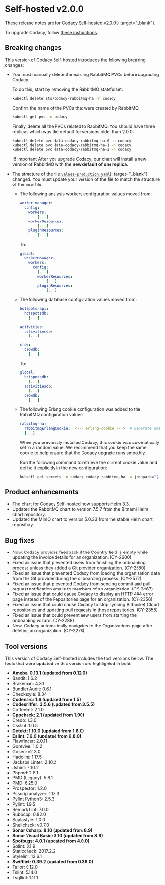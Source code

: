 # Self-hosted v2.0.0

These release notes are for [Codacy Self-hosted v2.0.0](https://github.com/codacy/chart/releases/tag/2.0.0){: target="_blank"}.

To upgrade Codacy, follow [these instructions](/chart/maintenance/upgrade/).

## Breaking changes

This version of Codacy Self-hosted introduces the following breaking changes:

-   You must manually delete the existing RabbitMQ PVCs before upgrading Codacy.

    To do this, start by removing the RabbitMQ statefulset:

    ```bash
    kubectl delete sts/codacy-rabbitmq-ha -n codacy
    ```

    Confirm the name of the PVCs that were created by RabbitMQ:

    ```bash
    kubectl get pvc -n codacy
    ```

    Finally, delete all the PVCs related to RabbitMQ. You should have three replicas which was the default for versions older than 2.0.0:

    ```bash
    kubectl delete pvc data-codacy-rabbitmq-ha-0 -n codacy
    kubectl delete pvc data-codacy-rabbitmq-ha-1 -n codacy
    kubectl delete pvc data-codacy-rabbitmq-ha-2 -n codacy
    ```

    !!! important
        After you upgrade Codacy, our chart will install a new version of RabbitMQ with the **new default of one replica**.

-   The structure of the file [`values-production.yaml`](/chart/values-files/values-production.yaml){: target="_blank"} changed. You must update your version of the file to match the structure of the new file:

    -   The following analysis workers configuration values moved from:

        ```yaml
        worker-manager:
          config:
            workers:
                [...]
            workerResources:
                [...]
            pluginResources:
                [...]
        ```

        To:
        
        ```yaml
        global:
          workerManager:
            workers:
              config:
                [...]
                workerResources:
                    [...]
                pluginResources:
                    [...]
        ```

    -   The following database configuration values moved from:

        ```yaml
        hotspots-api:
          hotspotsdb:
            [...]
        
        activities:
          activitiesdb:
            [...]
        
        crow:
          crowdb:
            [...]
        ```

        To:
        
        ```yaml
        global:
          hotspotsdb:
            [...]
          activitiesdb:
            [...]
          crowdb:
            [...]
        ```

    -   The following Erlang cookie configuration was added to the RabbitMQ configuration values:

        ```yaml
        rabbitmq-ha:
          rabbitmqErlangCookie:  <--- erlang-cookie --->  # Generate one with `cat /dev/urandom | tr -dc 'a-zA-Z0-9' | fold -w 32 | head -n 1`
          [...]
        ```

        When you previously installed Codacy, this cookie was automatically set to a random value. We recommend that you keep the same cookie to help ensure that the Codacy upgrade runs smoothly.

        Run the following command to retrieve the current cookie value and define it explicitly in the new configuration:

        ```bash
        kubectl get secrets -n codacy codacy-rabbitmq-ha -o jsonpath="{.data.rabbitmq-erlang-cookie}" | base64 --decode
        ```

## Product enhancements

-   The chart for Codacy Self-hosted now [supports Helm 3.3](https://docs.codacy.com/v2.0/chart/#2-installing-codacy).
-   Updated the RabbitMQ chart to version 7.5.7 from the Bitnami Helm chart repository.
-   Updated the MinIO chart to version 5.0.33 from the stable Helm chart repository.

## Bug fixes

-   Now, Codacy provides feedback if the Country field is empty while updating the invoice details for an organization. (CY-2600)
-   Fixed an issue that prevented users from finishing the onboarding process unless they added a Git provider organization. (CY-2580)
-   Fixed an issue that prevented Codacy from loading the organization data from the Git provider during the onboarding process. (CY-2572)
-   Fixed an issue that prevented Codacy from sending commit and pull request notification emails to members of an organization. (CY-2467)
-   Fixed an issue that could cause Codacy to display an HTTP 404 error page instead of the Repositories page for an organization. (CY-2356)
-   Fixed an issue that could cause Codacy to stop syncing Bitbucket Cloud repositories and updating pull requests in those repositories. (CY-2355)
-   Fixed an issue that could prevent new users from starting the onboarding wizard. (CY-2288)
-   Now, Codacy automatically navigates to the Organizations page after deleting an organization. (CY-2278)

## Tool versions

This version of Codacy Self-hosted includes the tool versions below. The tools that were updated on this version are highlighted in bold:

-   **Ameba: 0.13.1 (updated from 0.12.0)**
-   Bandit: 1.6.2
-   Brakeman: 4.3.1
-   Bundler Audit: 0.6.1
-   Checkstyle: 8.34
-   **Codenarc: 1.6 (updated from 1.5)**
-   **Codesniffer: 3.5.6 (updated from 3.5.5)**
-   Coffeelint: 2.1.0
-   **Cppcheck: 2.1 (updated from 1.90)**
-   Credo: 1.3.0
-   Csslint: 1.0.5
-   **Detekt: 1.10.0 (updated from 1.8.0)**
-   **Eslint: 7.6.0 (updated from 6.8.0)**
-   Flawfinder: 2.0.11
-   Gorevive: 1.0.2
-   Gosec: v2.3.0
-   Hadolint: 1.17.5
-   Jackson Linter: 2.10.2
-   Jshint: 2.10.2
-   Phpmd: 2.8.1
-   PMD (Legacy): 5.8.1
-   PMD: 6.25.0
-   Prospector: 1.2.0
-   Psscriptanalyzer: 1.18.3
-   Pylint Python3: 2.5.3
-   Pylint: 1.9.5
-   Remark Lint: 7.0.0
-   Rubocop: 0.82.0
-   Scalastyle: 1.0.0
-   Shellcheck: v0.7.0
-   **Sonar Csharp: 8.10 (updated from 8.9)**
-   **Sonar Visual Basic: 8.10 (updated from 8.9)**
-   **Spotbugs: 4.0.1 (updated from 4.0.0)**
-   Sqlint: 0.1.9
-   Staticcheck: 2017.2.2
-   Stylelint: 13.6.1
-   **Swiftlint: 0.39.2 (updated from 0.36.0)**
-   Tailor: 0.12.0
-   Tslint: 5.14.0
-   Tsqllint: 1.11.1
